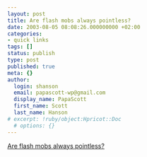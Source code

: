 ```yaml
---
layout: post
title: Are flash mobs always pointless?
date: 2003-08-05 08:08:26.000000000 +02:00
categories:
- quick links
tags: []
status: publish
type: post
published: true
meta: {}
author:
  login: shanson
  email: papascott-wp@gmail.com
  display_name: PapaScott
  first_name: Scott
  last_name: Hanson
# excerpt: !ruby/object:Hpricot::Doc
  # options: {}
---
```

<p><a title="As performance art, yes. But for politics?" href="http://laughingmeme.org/archives/001051.html?rss">Are flash mobs always pointless?</a></p>
